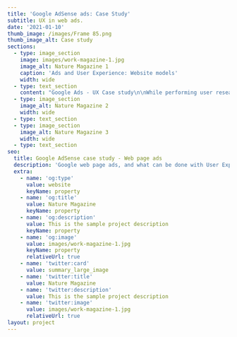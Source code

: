 ```yaml
---
title: 'Google AdSense ads: Case Study'
subtitle: UX in web ads.
date: '2021-01-10'
thumb_image: /images/Frame 85.png
thumb_image_alt: Case study
sections:
  - type: image_section
    image: images/work-magazine-1.jpg
    image_alt: Nature Magazine 1
    caption: 'Ads and User Experience: Website models'
    width: wide
  - type: text_section
    content: "Google Ads - UX Case study\n\nWhile performing user research, it's important for the product to be commonly benefitting all types of users. While a product well-designed can be suitable for any type of user, ads can never be the same. There's a huge amount of dislike percentage for ads.\n\nGoogle ads haven't been perfect enough while embedded on a website. It clearly goes unnoticed hiding in plain sight. The primary purpose of this study is to create an experience that is better for both the user and the advertiser.\n\nAds, in a lot of places, tend to interrupt the user flow, i.e. pop-ups or auto-play ads. Good use of UX would not want the user to stress out.\n\nResearch: This problem statement is relatable and is common among advertisers who use google web page ads. Lower clicks with higher impressions certainly are bad while with the correct usage of theories it can be efficient.\n\nThe Discovery of ads can be difficult. Hidden in plain sight (goes unnoticed) The number of clicks is not in ratio with the number of impressions. Sometimes the ad can be irrelevant and frustrating.\r\nWith the increase in Ad-block usage, the returns on adverts are lower than ever. People now have control over the ads, and it creates lower opportunities for the advertiser.\n\nTo understand the problem further, I surfed multiple websites of different niches and thus got additional clarity.\n\nInsights\n\n*   The ads stand out but seemingly implies likes it's forced.\n\n*   The ads are too minimalistic and go unnoticed.\n\n*   The highest clicks are generated when the ad is mostly relevant to the topic of interest.\n\n*   Page transition ads can be annoying and certainly, people don't want that.\n\n*   Inline ads are ignored the most.\n\nWhile the bounce rate for a website can be high, the click rate of an ad could be the exact opposite. Graphic designs can be done for it to strike out and gain an eye, but sometimes that even could be annoying for a few. It should match with the experiences of all people who visit a website. Keep in mind that it shouldn't go camouflage nor have a bizarre look.\n\nUser Personas: Nothing really. Just two types of people. Frustrated and Chilled.\n\nThe solution should act as a suggestion for who could potentially try out the product/service mentioned in the ad. Either be it any platform, people should only see a genuine piece of advertising that doesn't take their eye from what they are there for. Ads, on a large scale, in order to be effective can follow being meaningful by creating results that produce empathy within the user. A decent ratio of relevancy and respect is should be maintained\n\nBad ads and their UX result in their ad being blocked. Pop-up ads disrupt the flow of the user. \"Unintrusive yet Noticeable\".\n\nThe ad in order to stand out must not be interfering but should be noticeable. It can look different than the surrounding elements, but should almost be in sync with the website content.\n\nThough there are no proven methods to produce ideal ads, implementing UX and iterative design is the way to go.\n\n![](/images/Frame%20144%20\\(2\\).png)\n"
  - type: image_section
    image_alt: Nature Magazine 2
    width: wide
  - type: text_section
  - type: image_section
    image_alt: Nature Magazine 3
    width: wide
  - type: text_section
seo:
  title: Google AdSense case study - Web page ads
  description: 'Google web page ads, and what can be done with User Experience'
  extra:
    - name: 'og:type'
      value: website
      keyName: property
    - name: 'og:title'
      value: Nature Magazine
      keyName: property
    - name: 'og:description'
      value: This is the sample project description
      keyName: property
    - name: 'og:image'
      value: images/work-magazine-1.jpg
      keyName: property
      relativeUrl: true
    - name: 'twitter:card'
      value: summary_large_image
    - name: 'twitter:title'
      value: Nature Magazine
    - name: 'twitter:description'
      value: This is the sample project description
    - name: 'twitter:image'
      value: images/work-magazine-1.jpg
      relativeUrl: true
layout: project
---
```

